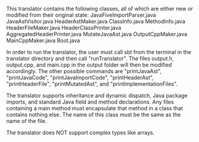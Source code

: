 This translator contains the following classes, all of which are either new or modified from their original state:
JavaFiveImportParser.java
JavaAstVisitor.java
HeaderAstMaker.java
ClassInfo.java
MethodInfo.java
HeaderFileMaker.java
HeaderClassPrinter.java
AggregatedHeaderPrinter.java
MutateJavaAst.java
OutputCppMaker.java
MainCppMaker.java
Boot.java

In order to run the translator, the user must call sbt from the terminal in the translator directory and then call "runTranslator". The files output.h, output.cpp, and main.cpp in the output folder will then be modified accordingly. 
The other possible commands are "printJavaAst", "printJavaCode", "printJavaImportCode", "printHeaderAst", "printHeaderFile", "printMutatedAst", and "printImplementationFiles".

The translator supports inheritance and dynamic dispatch, Java package imports, and standard Java field and method declarations. 
Any files containing a main method must encapsulate that method in a class that contains nothing else. The name of this class must be the same as the name of the file.

The translator does NOT support complex types like arrays. 

